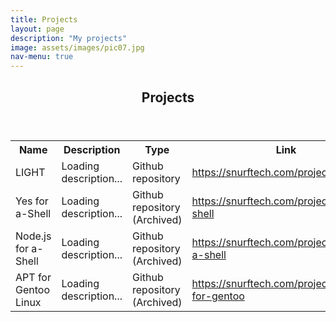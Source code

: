 ```yaml
---
title: Projects
layout: page
description: "My projects"
image: assets/images/pic07.jpg
nav-menu: true
---
```


<!-- Main -->
<div id="main" class="alt">

<!-- One -->
<section id="one">
	<div class="inner">
		<header class="major">
			<h1>Projects</h1>
		</header>

<!-- Content -->

<table class="table table-element">
  <tr>
    <th class="table-element">Name</th>
	<th class="table-element">Description</th>
	<th class="table-element">Type</th>
    <th class="table-element">Link</th>
  </tr>
  <tr>
	<td class="table-element">LIGHT</td>
	<td class="table-element" id="repo-desc4">Loading description...</td>
	<td class="table-element">Github repository</td>
	<td class="table-element"><a href="https://snurftech.com/projects/light">https://snurftech.com/projects/light</a></td>
  </tr>
  <tr>
	<td class="table-element">Yes for a-Shell</td>
	<td class="table-element" id="repo-desc1">Loading description...</td>
    <td class="table-element">Github repository (Archived)</td>
    <td class="table-element"><a href="https://snurftech.com/projects/yes-a-shell">https://snurftech.com/projects/yes-a-shell</a></td>
  </tr>
  <tr>
    <td class="table-element">Node.js for a-Shell</td>
	<td class="table-element" id="repo-desc2">Loading description...</td>
    <td class="table-element">Github repository (Archived)</td>
    <td class="table-element"><a href="https://snurftech.com/projects/node.js-a-shell">https://snurftech.com/projects/node.js-a-shell</a></td>
  </tr>
  <tr>
	<td class="table-element">APT for Gentoo Linux</td>
	<td class="table-element" id="repo-desc3">Loading description...</td>
	<td class="table-element">Github repository (Archived)</td>
	<td class="table-element"><a href="https://snurftech.com/projects/apt-for-gentoo">https://snurftech.com/projects/apt-for-gentoo</a></td>
  </tr>
</table>

<script>
fetch("https://api.github.com/repos/SnurfTech/yes-a-shell")
  .then(r => r.json())
  .then(data => {
    document.getElementById("repo-desc1").textContent = data.description;
  })
  .catch(() => {
    document.getElementById("repo-desc1").textContent = "Failed to load description.";
  });

fetch("https://api.github.com/repos/SnurfTech/node.js-a-shell")
  .then(r => r.json())
  .then(data => {
    document.getElementById("repo-desc2").textContent = data.description;
  })
  .catch(() => {
    document.getElementById("repo-desc2").textContent = "Failed to load description.";
  });

fetch("https://api.github.com/repos/SnurfTech/apt-for-gentoo")
  .then(r => r.json())
  .then(data => {
    document.getElementById("repo-desc3").textContent = data.description;
  })
  .catch(() => {
    document.getElementById("repo-desc3").textContent = "Failed to load description.";
  });

fetch("https://api.github.com/repos/SnurfTech/light")
  .then(r => r.json())
  .then(data => {
    document.getElementById("repo-desc4").textContent = data.description;
  })
  .catch(() => {
    document.getElementById("repo-desc4").textContent = "Failed to load description.";
  });
</script>

</div>
</section>
